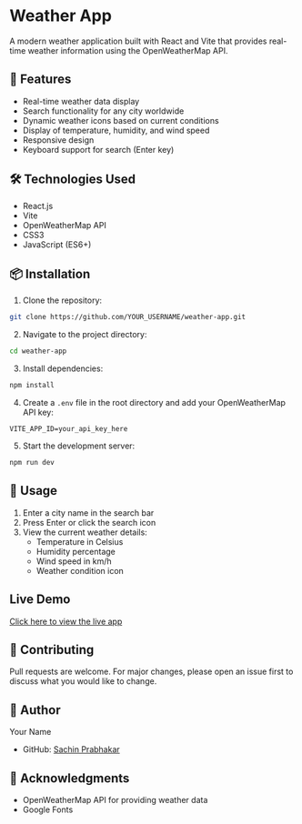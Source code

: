 # Weather App

A modern weather application built with React and Vite that provides real-time weather information using the OpenWeatherMap API.

## 🌟 Features

- Real-time weather data display
- Search functionality for any city worldwide
- Dynamic weather icons based on current conditions
- Display of temperature, humidity, and wind speed
- Responsive design
- Keyboard support for search (Enter key)

## 🛠️ Technologies Used

- React.js
- Vite
- OpenWeatherMap API
- CSS3
- JavaScript (ES6+)

## 📦 Installation

1. Clone the repository:
```bash
git clone https://github.com/YOUR_USERNAME/weather-app.git
```

2. Navigate to the project directory:
```bash
cd weather-app
```

3. Install dependencies:
```bash
npm install
```

4. Create a `.env` file in the root directory and add your OpenWeatherMap API key:
```env
VITE_APP_ID=your_api_key_here
```

5. Start the development server:
```bash
npm run dev
```

## 🚀 Usage

1. Enter a city name in the search bar
2. Press Enter or click the search icon
3. View the current weather details:
   - Temperature in Celsius
   - Humidity percentage
   - Wind speed in km/h
   - Weather condition icon

  ## Live Demo

[Click here to view the live app](https://weather-app-jzti.vercel.app/)


## 🤝 Contributing

Pull requests are welcome. For major changes, please open an issue first to discuss what you would like to change.

## 👤 Author

Your Name
- GitHub: [Sachin Prabhakar](https://github.com/SachinPrab)

## 🙏 Acknowledgments

- OpenWeatherMap API for providing weather data
- Google Fonts
